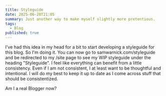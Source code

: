 ```yaml
---
title: Styleguide
date: 2025-06-28T21:05
summary: Just another way to make myself slightly more pretentious.
tags:
  - Blog
published: true
---
```


I've had this idea in my head for a bit to start developing a styleguide for this blog. So I'm doing it. You can now go to samwarnick.com/styleguide and be redirected to my /site page to see my WIP styleguide under the heading "Styleguide". I feel like everything can benefit from a little consistency. Even if I am not consistent, I at least want to be thoughtful and intentional. I will do my best to keep it up to date as I come across stuff that should be consistentized.

Am I a real Blogger now?
